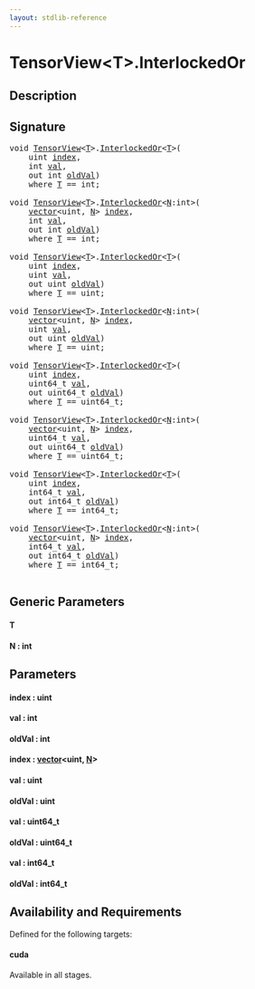 ```yaml
---
layout: stdlib-reference
---
```


# TensorView\<T\>\.InterlockedOr

## Description





## Signature 

<pre>
<span class="code_keyword">void</span> <a href="index.html" class="code_type">TensorView</a>&lt;<a href="interlockedor-0b.html#typeparam-T" class="code_type">T</a>&gt;.<a href="interlockedor-0b.html">InterlockedOr</a>&lt;<a href="interlockedor-0b.html#typeparam-T" class="code_type">T</a>&gt;(
    <span class="code_keyword">uint</span> <a href="interlockedor-0b.html#decl-index" class="code_param">index</a>,
    <span class="code_keyword">int</span> <a href="interlockedor-0b.html#decl-val" class="code_param">val</a>,
    <span class="code_keyword">out</span> <span class="code_keyword">int</span> <a href="interlockedor-0b.html#decl-oldVal" class="code_param">oldVal</a>)
    <span class='code_keyword'>where</span> <a href="interlockedor-0b.html#typeparam-T" class="code_type">T</a> == <span class="code_keyword">int</span>;

<span class="code_keyword">void</span> <a href="index.html" class="code_type">TensorView</a>&lt;<a href="interlockedor-0b.html#typeparam-T" class="code_type">T</a>&gt;.<a href="interlockedor-0b.html">InterlockedOr</a>&lt;<a href="interlockedor-0b.html#decl-N" class="code_var">N</a>:<span class="code_keyword">int</span>&gt;(
    <a href="index.html" class="code_type">vector</a>&lt;<span class="code_keyword">uint</span>, <a href="interlockedor-0b.html#decl-N" class="code_var">N</a>&gt; <a href="interlockedor-0b.html#decl-index" class="code_param">index</a>,
    <span class="code_keyword">int</span> <a href="interlockedor-0b.html#decl-val" class="code_param">val</a>,
    <span class="code_keyword">out</span> <span class="code_keyword">int</span> <a href="interlockedor-0b.html#decl-oldVal" class="code_param">oldVal</a>)
    <span class='code_keyword'>where</span> <a href="interlockedor-0b.html#typeparam-T" class="code_type">T</a> == <span class="code_keyword">int</span>;

<span class="code_keyword">void</span> <a href="index.html" class="code_type">TensorView</a>&lt;<a href="interlockedor-0b.html#typeparam-T" class="code_type">T</a>&gt;.<a href="interlockedor-0b.html">InterlockedOr</a>&lt;<a href="interlockedor-0b.html#typeparam-T" class="code_type">T</a>&gt;(
    <span class="code_keyword">uint</span> <a href="interlockedor-0b.html#decl-index" class="code_param">index</a>,
    <span class="code_keyword">uint</span> <a href="interlockedor-0b.html#decl-val" class="code_param">val</a>,
    <span class="code_keyword">out</span> <span class="code_keyword">uint</span> <a href="interlockedor-0b.html#decl-oldVal" class="code_param">oldVal</a>)
    <span class='code_keyword'>where</span> <a href="interlockedor-0b.html#typeparam-T" class="code_type">T</a> == <span class="code_keyword">uint</span>;

<span class="code_keyword">void</span> <a href="index.html" class="code_type">TensorView</a>&lt;<a href="interlockedor-0b.html#typeparam-T" class="code_type">T</a>&gt;.<a href="interlockedor-0b.html">InterlockedOr</a>&lt;<a href="interlockedor-0b.html#decl-N" class="code_var">N</a>:<span class="code_keyword">int</span>&gt;(
    <a href="index.html" class="code_type">vector</a>&lt;<span class="code_keyword">uint</span>, <a href="interlockedor-0b.html#decl-N" class="code_var">N</a>&gt; <a href="interlockedor-0b.html#decl-index" class="code_param">index</a>,
    <span class="code_keyword">uint</span> <a href="interlockedor-0b.html#decl-val" class="code_param">val</a>,
    <span class="code_keyword">out</span> <span class="code_keyword">uint</span> <a href="interlockedor-0b.html#decl-oldVal" class="code_param">oldVal</a>)
    <span class='code_keyword'>where</span> <a href="interlockedor-0b.html#typeparam-T" class="code_type">T</a> == <span class="code_keyword">uint</span>;

<span class="code_keyword">void</span> <a href="index.html" class="code_type">TensorView</a>&lt;<a href="interlockedor-0b.html#typeparam-T" class="code_type">T</a>&gt;.<a href="interlockedor-0b.html">InterlockedOr</a>&lt;<a href="interlockedor-0b.html#typeparam-T" class="code_type">T</a>&gt;(
    <span class="code_keyword">uint</span> <a href="interlockedor-0b.html#decl-index" class="code_param">index</a>,
    uint64_t <a href="interlockedor-0b.html#decl-val" class="code_param">val</a>,
    <span class="code_keyword">out</span> uint64_t <a href="interlockedor-0b.html#decl-oldVal" class="code_param">oldVal</a>)
    <span class='code_keyword'>where</span> <a href="interlockedor-0b.html#typeparam-T" class="code_type">T</a> == uint64_t;

<span class="code_keyword">void</span> <a href="index.html" class="code_type">TensorView</a>&lt;<a href="interlockedor-0b.html#typeparam-T" class="code_type">T</a>&gt;.<a href="interlockedor-0b.html">InterlockedOr</a>&lt;<a href="interlockedor-0b.html#decl-N" class="code_var">N</a>:<span class="code_keyword">int</span>&gt;(
    <a href="index.html" class="code_type">vector</a>&lt;<span class="code_keyword">uint</span>, <a href="interlockedor-0b.html#decl-N" class="code_var">N</a>&gt; <a href="interlockedor-0b.html#decl-index" class="code_param">index</a>,
    uint64_t <a href="interlockedor-0b.html#decl-val" class="code_param">val</a>,
    <span class="code_keyword">out</span> uint64_t <a href="interlockedor-0b.html#decl-oldVal" class="code_param">oldVal</a>)
    <span class='code_keyword'>where</span> <a href="interlockedor-0b.html#typeparam-T" class="code_type">T</a> == uint64_t;

<span class="code_keyword">void</span> <a href="index.html" class="code_type">TensorView</a>&lt;<a href="interlockedor-0b.html#typeparam-T" class="code_type">T</a>&gt;.<a href="interlockedor-0b.html">InterlockedOr</a>&lt;<a href="interlockedor-0b.html#typeparam-T" class="code_type">T</a>&gt;(
    <span class="code_keyword">uint</span> <a href="interlockedor-0b.html#decl-index" class="code_param">index</a>,
    int64_t <a href="interlockedor-0b.html#decl-val" class="code_param">val</a>,
    <span class="code_keyword">out</span> int64_t <a href="interlockedor-0b.html#decl-oldVal" class="code_param">oldVal</a>)
    <span class='code_keyword'>where</span> <a href="interlockedor-0b.html#typeparam-T" class="code_type">T</a> == int64_t;

<span class="code_keyword">void</span> <a href="index.html" class="code_type">TensorView</a>&lt;<a href="interlockedor-0b.html#typeparam-T" class="code_type">T</a>&gt;.<a href="interlockedor-0b.html">InterlockedOr</a>&lt;<a href="interlockedor-0b.html#decl-N" class="code_var">N</a>:<span class="code_keyword">int</span>&gt;(
    <a href="index.html" class="code_type">vector</a>&lt;<span class="code_keyword">uint</span>, <a href="interlockedor-0b.html#decl-N" class="code_var">N</a>&gt; <a href="interlockedor-0b.html#decl-index" class="code_param">index</a>,
    int64_t <a href="interlockedor-0b.html#decl-val" class="code_param">val</a>,
    <span class="code_keyword">out</span> int64_t <a href="interlockedor-0b.html#decl-oldVal" class="code_param">oldVal</a>)
    <span class='code_keyword'>where</span> <a href="interlockedor-0b.html#typeparam-T" class="code_type">T</a> == int64_t;

</pre>

## Generic Parameters

####  <a id="typeparam-T"></a>T
####  <a id="decl-N"></a>N  : int

## Parameters

####  <a id="decl-index"></a>index  : uint
####  <a id="decl-val"></a>val  : int
####  <a id="decl-oldVal"></a>oldVal  : int
####  <a id="decl-index"></a>index  : [vector](../vector/index)\<uint, [N](../vector/index#decl-N)\>
####  <a id="decl-val"></a>val  : uint
####  <a id="decl-oldVal"></a>oldVal  : uint
####  <a id="decl-val"></a>val  : uint64\_t
####  <a id="decl-oldVal"></a>oldVal  : uint64\_t
####  <a id="decl-val"></a>val  : int64\_t
####  <a id="decl-oldVal"></a>oldVal  : int64\_t

## Availability and Requirements

Defined for the following targets:

#### cuda
Available in all stages.



